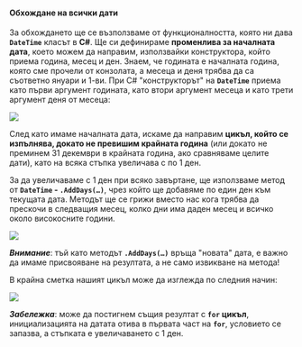 #### Обхождане на всички дати

За обхождането ще се възползваме от функционалността, която ни дава **`DateTime`** класът в **C#**. Ще си дефинираме **променлива за началната дата**, което можем да направим, използвайки конструктора, който приема година, месец и ден. Знаем, че годината е началната година, която сме прочели от конзолата, а месеца и деня трябва да са съответно януари и 1-ви. При C# "конструкторът" на **`DateTime`** приема като първи аргумент годината, като втори аргумент месеца и като трети аргумент деня от месеца:

![](/assets/chapter-9-images/02.Magic-dates-01.png)

След като имаме началната дата, искаме да направим **цикъл, който се изпълнява, докато не превишим крайната година** (или докато не преминем 31 декември в крайната година, ако сравняваме целите дати), като на всяка стъпка увеличава с по 1 ден.

За да увеличаваме с 1 ден при всяко завъртане, ще използваме метод от **`DateTime` - `.AddDays(…)`**, чрез който ще добавяме по един ден към текущата дата. Методът ще се грижи вместо нас кога трябва да прескочи в следващия месец, колко дни има даден месец и всичко около високосните години.

![](/assets/chapter-9-images/02.Magic-dates-02.png)

***Внимание***: тъй като методът **`.AddDays(…)`** връща "новата" дата, е важно да имаме присвояване на резултата, а не само извикване на метода!

В крайна сметка нашият цикъл може да изглежда по следния начин:

![](/assets/chapter-9-images/02.Magic-dates-03.png)

***Забележка***: може да постигнем същия резултат с **`for` цикъл**, инициализацията на датата отива в първата част на **`for`**, условието се запазва, а стъпката е увеличаването с 1 ден.
